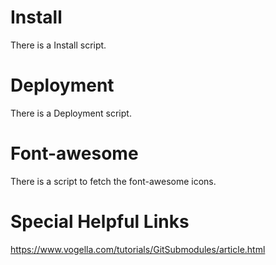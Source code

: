 
# Install

There is a Install script.

# Deployment

There is a Deployment script.

# Font-awesome

There is a script to fetch the font-awesome icons.

# Special Helpful Links

https://www.vogella.com/tutorials/GitSubmodules/article.html
